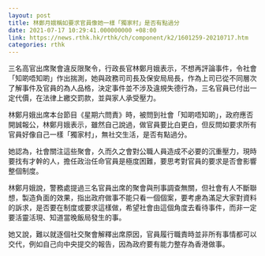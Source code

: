 ```yaml
---
layout: post
title: 林鄭月娥稱如要求官員像她一樣「獨家村」是否有點過分
date: 2021-07-17 10:29:41.000000000 +08:00
link: https://news.rthk.hk/rthk/ch/component/k2/1601259-20210717.htm
categories: rthk
---
```


三名高官出席聚會違反限聚令，行政長官林鄭月娥表示，不想再評論事件，令社會「知啲唔知啲」作出揣測，她與政務司司長及保安局局長，作為上司已從不同層次了解事件及官員的為人品格，決定事件並不涉及違規失德行為，三名官員已付出一定代價，在法律上繳交罰款，並與家人承受壓力。

林鄭月娥出席本台節目《星期六問責》時，被問到社會「知啲唔知啲」，政府應否開誠報公，林鄭月娥表示，雖然自己說過，做官員要比白更白，但反問如要求所有官員好像自己一樣「獨家村」，無社交生活，是否有點過分。

她認為，社會關注這些聚會，久而久之會對公職人員造成不必要的沉重壓力，現時要找有才幹的人，擔任政治任命官員是極度困難，要思考對官員的要求是否會影響整個制度。

林鄭月娥說，警務處提過三名官員出席的聚會與刑事調查無關，但社會有人不斷聯想，製造負面的效果，指出政府做事不能只看一個個案，要考慮為滿足大家對資料的訴求，是否要在制度或要求這樣做，希望社會由這個角度去看待事件，而非一定要活靈活現、知道當晚飯局發生的事。

她又說，難以就逐個社交聚會解釋出席原因，官員履行職責時並非所有事情都可以交代，例如自己向中央提交的報告，因為政府要有能力整存為香港做事。
